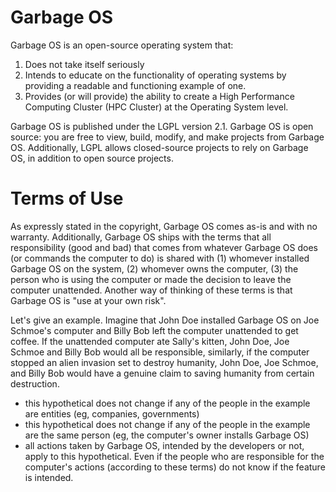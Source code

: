 # Garbage OS
Garbage OS is an open-source operating system that:
1. Does not take itself seriously
2. Intends to educate on the functionality of operating systems by providing a 
readable and functioning example of one.
3. Provides (or will provide) the ability to create a High Performance Computing
 Cluster (HPC Cluster) at the Operating System level.

Garbage OS is published under the LGPL version 2.1. Garbage OS is open source: 
you are free to view, build, modify, and make projects from Garbage OS.
Additionally, LGPL allows closed-source projects to rely on Garbage OS, in
addition to open source projects.

# Terms of Use
As expressly stated in the copyright, Garbage OS comes as-is and with no warranty.
Additionally, Garbage OS ships with the terms that all responsibility (good and 
bad) that comes from whatever Garbage OS does (or commands the computer to do)
is shared with (1) whomever installed Garbage OS on the system, (2) whomever
owns the computer, (3) the person who is using the computer or made the decision
to leave the computer unattended. Another way of thinking of these terms is that
Garbage OS is "use at your own risk". 

Let's give an example.
Imagine that John Doe installed Garbage OS on Joe Schmoe's computer and Billy 
Bob left the computer unattended to get coffee. If the unattended computer ate
Sally's kitten, John Doe, Joe Schmoe and Billy Bob would all be responsible, 
similarly, if the computer stopped an alien invasion set to destroy humanity, 
John Doe, Joe Schmoe, and Billy Bob would have a genuine claim to saving 
humanity from certain destruction.

- this hypothetical does not change if any of the people in the example are 
entities (eg, companies, governments)
- this hypothetical does not change if any of the people in the example are 
the same person (eg, the computer's owner installs Garbage OS)
- all actions taken by Garbage OS, intended by the developers or not, apply to 
this hypothetical. Even if the people who are responsible for the computer's
actions (according to these terms) do not know if the feature is intended.

